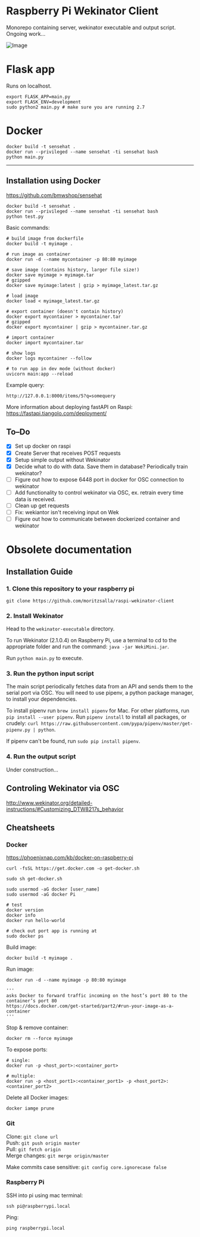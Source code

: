 # Raspberry Pi Wekinator Client

Monorepo containing server, wekinator executable and output script. Ongoing work…

![Image](./image.jpg)

# Flask app

Runs on localhost.

```shell
export FLASK_APP=main.py
export FLASK_ENV=development
sudo python2 main.py # make sure you are running 2.7
```

# Docker

```shell
docker build -t sensehat .
docker run --privileged --name sensehat -ti sensehat bash
python main.py
```

<hr />

## Installation using Docker

https://github.com/bmwshop/sensehat

```
docker build -t sensehat .
docker run --privileged --name sensehat -ti sensehat bash
python test.py
```

Basic commands:

```shell
# build image from dockerfile
docker build -t myimage .

# run image as container
docker run -d --name mycontainer -p 80:80 myimage

# save image (contains history, larger file size!)
docker save myimage > myimage.tar
# gzipped
docker save myimage:latest | gzip > myimage_latest.tar.gz

# load image
docker load < myimage_latest.tar.gz

# export container (doesn't contain history)
docker export mycontainer > mycontainer.tar
# gzipped
docker export mycontainer | gzip > mycontainer.tar.gz

# import container
docker import mycontainer.tar

# show logs
docker logs mycontainer --follow

# to run app in dev mode (without docker)
uvicorn main:app --reload
```

Example query:

```
http://127.0.0.1:8000/items/5?q=somequery
```

More information about deploying fastAPI on Raspi: https://fastapi.tiangolo.com/deployment/

## To–Do

- [x] Set up docker on raspi
- [x] Create Server that receives POST requests
- [x] Setup simple output without Wekinator
- [x] Decide what to do with data. Save them in database? Periodically train wekinator?
- [ ] Figure out how to expose 6448 port in docker for OSC connection to wekinator
- [ ] Add functionality to control wekinator via OSC, ex. retrain every time data is received.
- [ ] Clean up get requests
- [ ] Fix: wekiantor isn't receiving input on Wek
- [ ] Figure out how to communicate between dockerized container and wekinator

# Obsolete documentation

## Installation Guide

### 1. Clone this repository to your raspberry pi

`git clone https://github.com/moritzsalla/raspi-wekinator-client`

### 2. Install Wekinator

Head to the `wekinator-executable` directory.

To run Wekinator (2.1.0.4) on Raspberry Pi, use a terminal to cd to the appropriate folder and run the command: `java -jar WekiMini.jar`.

Run `python main.py` to execute.

### 3. Run the python input script

The main script periodically fetches data from an API and sends them to the serial port via OSC. You will need to use pipenv, a python package manager, to install your dependencies.

To install pipenv run `brew install pipenv` for Mac. For other platforms, run `pip install --user pipenv`. Run `pipenv install` to install all packages, or crudely: `curl https://raw.githubusercontent.com/pypa/pipenv/master/get-pipenv.py | python`.

If pipenv can't be found, run `sudo pip install pipenv`.

### 4. Run the output script

Under construction…

## Controling Wekinator via OSC

http://www.wekinator.org/detailed-instructions/#Customizing_DTW8217s_behavior

## Cheatsheets

### Docker

https://phoenixnap.com/kb/docker-on-raspberry-pi

```
curl -fsSL https://get.docker.com -o get-docker.sh

sudo sh get-docker.sh

sudo usermod -aG docker [user_name]
sudo usermod -aG docker Pi

# test
docker version
docker info
docker run hello-world

# check out port app is running at
sudo docker ps
```

Build image:

```
docker build -t myimage .
```

Run image:

```
docker run -d --name myimage -p 80:80 myimage

'''
asks Docker to forward traffic incoming on the host’s port 80 to the container’s port 80
https://docs.docker.com/get-started/part2/#run-your-image-as-a-container
'''
```

Stop & remove container:

```
docker rm --force myimage
```

To expose ports:

```
# single:
docker run -p <host_port>:<container_port>

# multiple:
docker run -p <host_port1>:<container_port1> -p <host_port2>:<container_port2>
```

Delete all Docker images:

```
docker iamge prune
```

### Git

Clone: `git clone url`  
Push: `git push origin master`  
Pull: `git fetch origin`  
Merge changes: `git merge origin/master`

Make commits case sensitive: `git config core.ignorecase false`

### Raspberry Pi

SSH into pi using mac terminal:

```
ssh pi@raspberrypi.local
```

Ping:

```
ping raspberrypi.local
```
